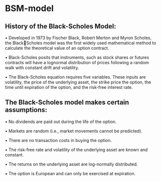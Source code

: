 # BSM-model

## History of the Black-Scholes Model:

• Developed in 1973 by Fischer Black, Robert Merton and Myron Scholes, the BlackScholes model was the first widely used mathematical method to calculate the  theoretical value of an option contract.

• Black-Scholes posits that instruments, such as stock shares or futures contracts will  have a lognormal distribution of prices following a random walk with constant drift and  volatility.

• The Black-Scholes equation requires five variables. These inputs are volatility, the  price of the underlying asset, the strike price the option, the time until expiration of  the option, and the risk-free interest rate.

## The Black-Scholes model makes certain assumptions:
• No dividends are paid out during the life of the option.

• Markets are random (i.e., market movements cannot be predicted).

• There are no transaction costs in buying the option.

• The risk-free rate and volatility of the underlying asset are known and constant.

• The returns on the underlying asset are log-normally distributed.

• The option is European and can only be exercised at expiration.
